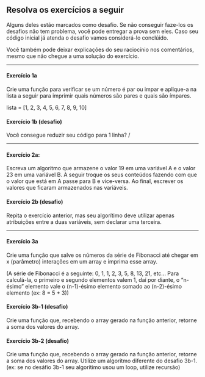 ## Resolva os exercícios a seguir 

Alguns deles estão marcados como desafio. Se não conseguir faze-los os desafios
não tem problema, você pode entregar a prova sem eles.
Caso seu código inicial já atenda o desafio vamos considerá-lo conclúido.

Você também pode deixar explicações do seu raciocínio nos comentários, 
mesmo que não chegue a uma solução do exercício.

----------------------------

#### Exercício 1a 

Crie uma função para verificar se um número é 
par ou impar e aplique-a na lista a seguir para imprimir quais
números são pares e quais são ímpares.

lista = [1, 2, 3, 4, 5, 6, 7, 8, 9, 10]

       
      
#### Exercício 1b (desafio) 

Você consegue reduzir seu código para 1 linha?
/



____________________________________

#### Exercício 2a: 
Escreva um algoritmo que armazene o valor 19 em uma variável A
e o valor 23 em uma variável B. A seguir troque os seus conteúdos fazendo com
que o valor que está em A passe para B e vice-versa. Ao final, escrever os 
valores que ficaram armazenados nas variáveis.



#### Exercício 2b (desafio)
Repita o exercício anterior, mas seu algorítimo 
deve utilizar apenas atribuições entre a duas variáveis, sem declarar
uma terceira.

____________________________________

#### Exercício 3a 
Crie uma função que salve os números da série de Fibonacci até chegar em x (parâmetro) interações em um array e imprima esse array.

(A série de Fibonacci é a seguinte: 0, 1, 1, 2, 3, 5, 8, 13, 21, etc... Para calculá-la, o primeiro e segundo
elementos valem 1, daí por diante, o “n-ésimo” elemento vale o (n-1)-ésimo elemento somado ao (n-2)-ésimo elemento (ex: 8 = 5 + 3))


#### Exercício 3b-1 (desafio) 
Crie uma função que, recebendo o array gerado na função anterior, retorne a soma dos valores do array.

#### Exercício 3b-2 (desafio) 
Crie uma função que, recebendo o array gerado na função anterior, retorne a soma dos 
valores do array. Utilize um algoritmo diferente do desafio 3b-1. (ex: se no desáfio 3b-1 seu algorítimo usou
um loop, utilize recursão)


